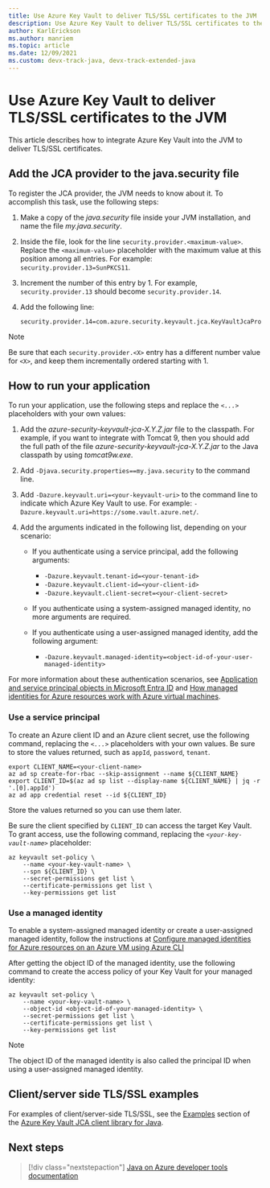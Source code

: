 ```yaml
---
title: Use Azure Key Vault to deliver TLS/SSL certificates to the JVM
description: Use Azure Key Vault to deliver TLS/SSL certificates to the JVM
author: KarlErickson
ms.author: manriem
ms.topic: article
ms.date: 12/09/2021
ms.custom: devx-track-java, devx-track-extended-java
---
```


# Use Azure Key Vault to deliver TLS/SSL certificates to the JVM

This article describes how to integrate Azure Key Vault into the JVM to deliver TLS/SSL certificates.

## Add the JCA provider to the java.security file

To register the JCA provider, the JVM needs to know about it. To accomplish this task, use the following steps:

1. Make a copy of the *java.security* file inside your JVM installation, and name the file *my.java.security*.
1. Inside the file, look for the line `security.provider.<maximum-value>`. Replace the `<maximum-value>` placeholder with the maximum value at this position among all entries. For example: `security.provider.13=SunPKCS11`.
1. Increment the number of this entry by 1. For example, `security.provider.13` should become `security.provider.14`.
1. Add the following line:

   ```text
   security.provider.14=com.azure.security.keyvault.jca.KeyVaultJcaProvider
   ```

> [!NOTE]
> Be sure that each `security.provider.<X>` entry has a different number value for `<X>`, and keep them incrementally ordered starting with 1.

## How to run your application

To run your application, use the following steps and replace the *`<...>`* placeholders with your own values:

1. Add the *azure-security-keyvault-jca-X.Y.Z.jar* file to the classpath. For example, if you want to integrate with Tomcat 9, then you should add the full path of the file *azure-security-keyvault-jca-X.Y.Z.jar* to the Java classpath by using *tomcat9w.exe*.
1. Add `-Djava.security.properties==my.java.security` to the command line.
1. Add `-Dazure.keyvault.uri=<your-keyvault-uri>` to the command line to indicate which Azure Key Vault to use. For example: `-Dazure.keyvault.uri=https://some.vault.azure.net/`.
1. Add the arguments indicated in the following list, depending on your scenario:

   * If you authenticate using a service principal, add the following arguments:

     * `-Dazure.keyvault.tenant-id=<your-tenant-id>`
     * `-Dazure.keyvault.client-id=<your-client-id>`
     * `-Dazure.keyvault.client-secret=<your-client-secret>`

   * If you authenticate using a system-assigned managed identity, no more arguments are required.

   * If you authenticate using a user-assigned managed identity, add the following argument:

     * `-Dazure.keyvault.managed-identity=<object-id-of-your-user-managed-identity>`

For more information about these authentication scenarios, see [Application and service principal objects in Microsoft Entra ID](/azure/active-directory/develop/app-objects-and-service-principals) and [How managed identities for Azure resources work with Azure virtual machines](/azure/active-directory/managed-identities-azure-resources/how-managed-identities-work-vm).

### Use a service principal

To create an Azure client ID and an Azure client secret, use the following command, replacing the *`<...>`* placeholders with your own values. Be sure to store the values returned, such as `appId`, `password`, `tenant`.

```azurecli
export CLIENT_NAME=<your-client-name>
az ad sp create-for-rbac --skip-assignment --name ${CLIENT_NAME}
export CLIENT_ID=$(az ad sp list --display-name ${CLIENT_NAME} | jq -r '.[0].appId')
az ad app credential reset --id ${CLIENT_ID}
```

Store the values returned so you can use them later.

Be sure the client specified by `CLIENT_ID` can access the target Key Vault. To grant access, use the following command, replacing the *`<your-key-vault-name>`* placeholder:

```azurecli
az keyvault set-policy \
    --name <your-key-vault-name> \
    --spn ${CLIENT_ID} \
    --secret-permissions get list \
    --certificate-permissions get list \
    --key-permissions get list
```

### Use a managed identity

To enable a system-assigned managed identity or create a user-assigned managed identity, follow the instructions at [Configure managed identities for Azure resources on an Azure VM using Azure CLI](/azure/active-directory/managed-identities-azure-resources/qs-configure-cli-windows-vm)

After getting the object ID of the managed identity, use the following command to create the access policy of your Key Vault for your managed identity:

```azurecli
az keyvault set-policy \
    --name <your-key-vault-name> \
    --object-id <object-id-of-your-managed-identity> \
    --secret-permissions get list \
    --certificate-permissions get list \
    --key-permissions get list
```

> [!NOTE]
> The object ID of the managed identity is also called the principal ID when using a user-assigned managed identity.

## Client/server side TLS/SSL examples

For examples of client/server-side TLS/SSL, see the [Examples](https://github.com/Azure/azure-sdk-for-java/blob/main/sdk/keyvault/azure-security-keyvault-jca/README.md#examples) section of the [Azure Key Vault JCA client library for Java](https://github.com/Azure/azure-sdk-for-java/blob/main/sdk/keyvault/azure-security-keyvault-jca/README.md).

## Next steps

> [!div class="nextstepaction"]
> [Java on Azure developer tools documentation](index.yml)
